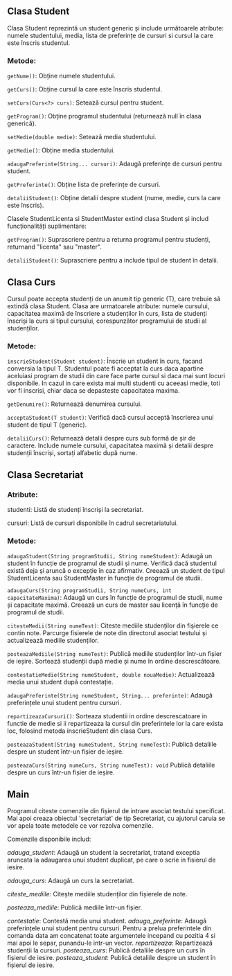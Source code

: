 ## Clasa Student

Clasa Student reprezintă un student generic și include următoarele atribute: numele studentului, media, lista de preferințe de cursuri si cursul la care este înscris studentul.
### Metode:
`getNume()`: Obține numele studentului.

`getCurs()`: Obține cursul la care este înscris studentul.

`setCurs(Curs<?> curs)`: Setează cursul pentru student.

`getProgram()`: Obține programul studentului (returnează null în clasa generică).

`setMedie(double medie)`: Setează media studentului.

`getMedie()`: Obține media studentului.

`adaugaPreferinte(String... cursuri)`: Adaugă preferințe de cursuri pentru student.

`getPreferinte()`: Obține lista de preferințe de cursuri.

`detaliiStudent()`: Obține detalii despre student (nume, medie, curs la care este înscris).

Clasele StudentLicenta si StudentMaster extind clasa Student și includ funcționalități suplimentare:

`getProgram()`: Suprascriere pentru a returna programul pentru studenți, returnand "licenta" sau "master".

`detaliiStudent()`: Suprascriere pentru a include tipul de student în detalii.


## Clasa Curs

Cursul poate accepta studenți de un anumit tip generic (T), care trebuie să extindă clasa Student. Clasa are urmatoarele atribute: numele cursului, capacitatea maximă de înscriere a studenților în curs, lista de studenți înscriși la curs si tipul cursului, corespunzător programului de studii al studenților.

### Metode:
`inscrieStudent(Student student)`: Înscrie un student în curs, facand conversia la tipul T. Studentul poate fi acceptat la curs daca apartine aceluiasi program de studii din care face parte cursul si daca mai sunt locuri disponibile. In cazul in care exista mai multi studenti cu aceeasi medie, toti vor fi inscrisi, chiar daca se depasteste capacitatea maxima.

`getDenumire()`: Returnează denumirea cursului.

`acceptaStudent(T student)`: Verifică dacă cursul acceptă înscrierea unui student de tipul T (generic).

`detaliiCurs()`: Returnează detalii despre curs sub formă de șir de caractere. Include numele cursului, capacitatea maximă și detalii despre studenții înscriși, sortați alfabetic după nume.


## Clasa Secretariat

### Atribute:
studenti: Listă de studenți înscriși la secretariat.

cursuri: Listă de cursuri disponibile în cadrul secretariatului.

### Metode:
`adaugaStudent(String programStudii, String numeStudent)`:
Adaugă un student în funcție de programul de studii și nume. Verifică dacă studentul există deja și aruncă o excepție în caz afirmativ. Creează un student de tipul StudentLicenta sau StudentMaster în funcție de programul de studii.

`adaugaCurs(String programStudii, String numeCurs, int capacitateMaxima)`:
Adaugă un curs în funcție de programul de studii, nume și capacitate maximă. Creează un curs de master sau licență în funcție de programul de studii.

`citesteMedii(String numeTest)`:
Citeste mediile studenților din fișierele ce contin note. Parcurge fisierele de note din directorul asociat testului și actualizează mediile studenților.

`posteazaMediile(String numeTest)`:
Publică mediile studenților într-un fișier de ieșire. Sortează studenții după medie și nume în ordine descrescătoare.

`contestatieMedie(String numeStudent, double nouaMedie)`:
Actualizează media unui student după contestație.

`adaugaPreferinte(String numeStudent, String... preferinte)`:
Adaugă preferințele unui student pentru cursuri.

`repartizeazaCursuri()`:
Sorteaza studentii in ordine descrescatoare in functie de medie si ii repartizeaza la cursul din preferintele lor la care exista loc, folosind metoda inscrieStudent din clasa Curs.

`posteazaStudent(String numeStudent, String numeTest)`:
Publică detaliile despre un student într-un fișier de ieșire.

`posteazaCurs(String numeCurs, String numeTest): void`
Publică detaliile despre un curs într-un fișier de ieșire.


## Main

Programul citeste comenzile din fișierul de intrare asociat testului specificat. Mai apoi creaza obiectul 'secretariat' de tip Secretariat, cu ajutorul caruia se vor apela toate metodele ce vor rezolva comenzile.

Comenzile disponibile includ:

*adauga_student*: Adaugă un student la secretariat, tratand exceptia aruncata la adaugarea unui student duplicat, pe care o scrie in fisierul de iesire.

*adauga_curs*: Adaugă un curs la secretariat.

*citeste_mediile*: Citește mediile studenților din fișierele de note.

*posteaza_mediile*: Publică mediile într-un fișier.

*contestatie*: Contestă media unui student.
*adauga_preferinte*: Adaugă preferințele unui student pentru cursuri. Pentru a prelua preferintele din comanda data am concatenat toate argumentele incepand cu pozitia 4 si mai apoi le separ, punandu-le intr-un vector.
*repartizeaza*: Repartizează studenții la cursuri.
*posteaza_curs*: Publică detaliile despre un curs în fișierul de iesire.
*posteaza_student*: Publică detaliile despre un student în fișierul de iesire.
